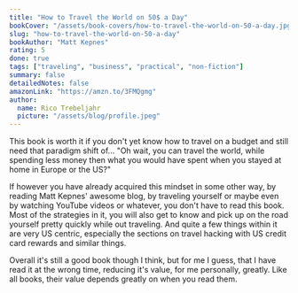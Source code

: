 ```yaml
---
title: "How to Travel the World on 50$ a Day"
bookCover: "/assets/book-covers/how-to-travel-the-world-on-50-a-day.jpg"
slug: "how-to-travel-the-world-on-50-a-day"
bookAuthor: "Matt Kepnes"
rating: 5
done: true
tags: ["traveling", "business", "practical", "non-fiction"]
summary: false
detailedNotes: false
amazonLink: "https://amzn.to/3FMQgmg"
author:
  name: Rico Trebeljahr
  picture: "/assets/blog/profile.jpeg"
---
```


This book is worth it if you don't yet know how to travel on a budget and still need that paradigm shift of... "Oh wait, you can travel the world, while spending less money then what you would have spent when you stayed at home in Europe or the US?" 

If however you have already acquired this mindset in some other way, by reading Matt Kepnes' awesome blog, by traveling yourself or maybe even by watching YouTube videos or whatever, you don't have to read this book. Most of the strategies in it, you will also get to know and pick up on the road yourself pretty quickly while out traveling. And quite a few things within it are very US centric, especially the sections on travel hacking with US credit card rewards and similar things. 

Overall it's still a good book though I think, but for me I guess, that I have read it at the wrong time, reducing it's value, for me personally, greatly. Like all books, their value depends greatly on when you read them.